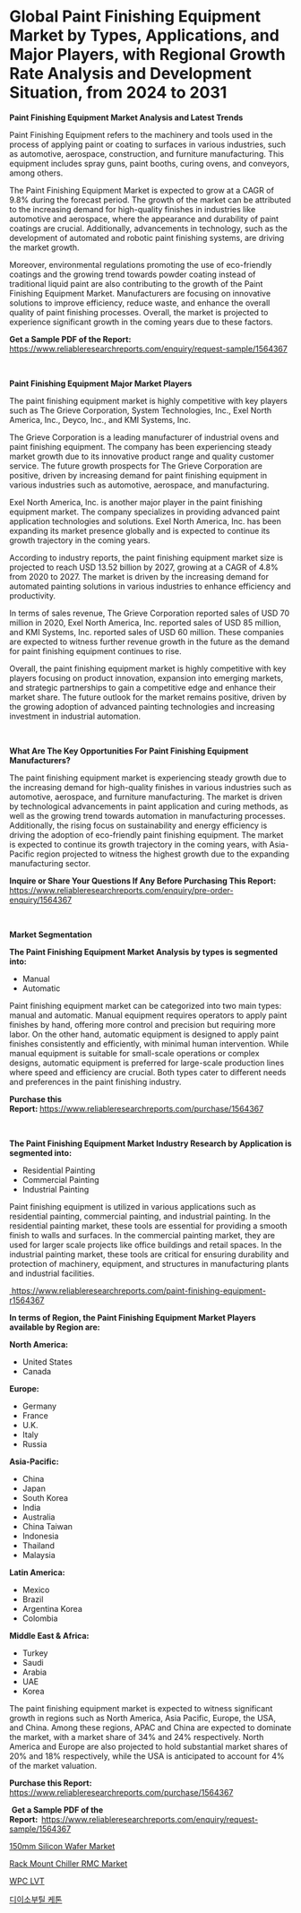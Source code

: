 <p><h1>Global Paint Finishing Equipment Market by Types, Applications, and Major Players, with Regional Growth Rate Analysis and Development Situation, from 2024 to 2031</h1></p><p><strong>Paint Finishing Equipment Market Analysis and Latest Trends</strong></p>
<p><p>Paint Finishing Equipment refers to the machinery and tools used in the process of applying paint or coating to surfaces in various industries, such as automotive, aerospace, construction, and furniture manufacturing. This equipment includes spray guns, paint booths, curing ovens, and conveyors, among others.</p><p>The Paint Finishing Equipment Market is expected to grow at a CAGR of 9.8% during the forecast period. The growth of the market can be attributed to the increasing demand for high-quality finishes in industries like automotive and aerospace, where the appearance and durability of paint coatings are crucial. Additionally, advancements in technology, such as the development of automated and robotic paint finishing systems, are driving the market growth.</p><p>Moreover, environmental regulations promoting the use of eco-friendly coatings and the growing trend towards powder coating instead of traditional liquid paint are also contributing to the growth of the Paint Finishing Equipment Market. Manufacturers are focusing on innovative solutions to improve efficiency, reduce waste, and enhance the overall quality of paint finishing processes. Overall, the market is projected to experience significant growth in the coming years due to these factors.</p></p>
<p><strong>Get a Sample PDF of the Report:&nbsp;</strong> <a href="https://www.reliableresearchreports.com/enquiry/request-sample/1564367">https://www.reliableresearchreports.com/enquiry/request-sample/1564367</a></p>
<p>&nbsp;</p>
<p><strong>Paint Finishing Equipment Major Market Players</strong></p>
<p><p>The paint finishing equipment market is highly competitive with key players such as The Grieve Corporation, System Technologies, Inc., Exel North America, Inc., Deyco, Inc., and KMI Systems, Inc. </p><p>The Grieve Corporation is a leading manufacturer of industrial ovens and paint finishing equipment. The company has been experiencing steady market growth due to its innovative product range and quality customer service. The future growth prospects for The Grieve Corporation are positive, driven by increasing demand for paint finishing equipment in various industries such as automotive, aerospace, and manufacturing.</p><p>Exel North America, Inc. is another major player in the paint finishing equipment market. The company specializes in providing advanced paint application technologies and solutions. Exel North America, Inc. has been expanding its market presence globally and is expected to continue its growth trajectory in the coming years.</p><p>According to industry reports, the paint finishing equipment market size is projected to reach USD 13.52 billion by 2027, growing at a CAGR of 4.8% from 2020 to 2027. The market is driven by the increasing demand for automated painting solutions in various industries to enhance efficiency and productivity.</p><p>In terms of sales revenue, The Grieve Corporation reported sales of USD 70 million in 2020, Exel North America, Inc. reported sales of USD 85 million, and KMI Systems, Inc. reported sales of USD 60 million. These companies are expected to witness further revenue growth in the future as the demand for paint finishing equipment continues to rise.</p><p>Overall, the paint finishing equipment market is highly competitive with key players focusing on product innovation, expansion into emerging markets, and strategic partnerships to gain a competitive edge and enhance their market share. The future outlook for the market remains positive, driven by the growing adoption of advanced painting technologies and increasing investment in industrial automation.</p></p>
<p>&nbsp;</p>
<p><strong>What Are The Key Opportunities For Paint Finishing Equipment Manufacturers?</strong></p>
<p><p>The paint finishing equipment market is experiencing steady growth due to the increasing demand for high-quality finishes in various industries such as automotive, aerospace, and furniture manufacturing. The market is driven by technological advancements in paint application and curing methods, as well as the growing trend towards automation in manufacturing processes. Additionally, the rising focus on sustainability and energy efficiency is driving the adoption of eco-friendly paint finishing equipment. The market is expected to continue its growth trajectory in the coming years, with Asia-Pacific region projected to witness the highest growth due to the expanding manufacturing sector.</p></p>
<p><strong>Inquire or Share Your Questions If Any Before Purchasing This Report:</strong> <a href="https://www.reliableresearchreports.com/enquiry/pre-order-enquiry/1564367">https://www.reliableresearchreports.com/enquiry/pre-order-enquiry/1564367</a></p>
<p>&nbsp;</p>
<p><strong>Market Segmentation</strong></p>
<p><strong>The Paint Finishing Equipment Market Analysis by types is segmented into:</strong></p>
<p><ul><li>Manual</li><li>Automatic</li></ul></p>
<p><p>Paint finishing equipment market can be categorized into two main types: manual and automatic. Manual equipment requires operators to apply paint finishes by hand, offering more control and precision but requiring more labor. On the other hand, automatic equipment is designed to apply paint finishes consistently and efficiently, with minimal human intervention. While manual equipment is suitable for small-scale operations or complex designs, automatic equipment is preferred for large-scale production lines where speed and efficiency are crucial. Both types cater to different needs and preferences in the paint finishing industry.</p></p>
<p><strong>Purchase this Report:&nbsp;</strong><a href="https://www.reliableresearchreports.com/purchase/1564367">https://www.reliableresearchreports.com/purchase/1564367</a></p>
<p>&nbsp;</p>
<p><strong>The Paint Finishing Equipment Market Industry Research by Application is segmented into:</strong></p>
<p><ul><li>Residential Painting</li><li>Commercial Painting</li><li>Industrial Painting</li></ul></p>
<p><p>Paint finishing equipment is utilized in various applications such as residential painting, commercial painting, and industrial painting. In the residential painting market, these tools are essential for providing a smooth finish to walls and surfaces. In the commercial painting market, they are used for larger scale projects like office buildings and retail spaces. In the industrial painting market, these tools are critical for ensuring durability and protection of machinery, equipment, and structures in manufacturing plants and industrial facilities.</p></p>
<p><a href="https://www.reliableresearchreports.com/paint-finishing-equipment-r1564367">&nbsp;https://www.reliableresearchreports.com/paint-finishing-equipment-r1564367</a></p>
<p><strong>In terms of Region, the Paint Finishing Equipment Market Players available by Region are:</strong></p>
<p>
    <p> <strong> North America: </strong>
        <ul>
            <li>United States</li>
            <li>Canada</li>
        </ul>
        </p> 
    <p> <strong> Europe: </strong>
        <ul>
            <li>Germany</li>
            <li>France</li>
            <li>U.K.</li>
            <li>Italy</li>
            <li>Russia</li>
        </ul>
        </p> 
    <p> <strong> Asia-Pacific: </strong>
        <ul>
            <li>China</li>
            <li>Japan</li>
            <li>South Korea</li>
            <li>India</li>
            <li>Australia</li>
            <li>China Taiwan</li>
            <li>Indonesia</li>
            <li>Thailand</li>
            <li>Malaysia</li>
        </ul>
        </p> 
    <p> <strong> Latin America: </strong>
        <ul>
            <li>Mexico</li>
            <li>Brazil</li>
            <li>Argentina Korea</li>
            <li>Colombia</li>
        </ul>
        </p> 
    <p> <strong> Middle East & Africa: </strong>
        <ul>
            <li>Turkey</li>
            <li>Saudi</li>
            <li>Arabia</li>
            <li>UAE</li>
            <li>Korea</li>
        </ul>
    </p>
    </p>
<p><p>The paint finishing equipment market is expected to witness significant growth in regions such as North America, Asia Pacific, Europe, the USA, and China. Among these regions, APAC and China are expected to dominate the market, with a market share of 34% and 24% respectively. North America and Europe are also projected to hold substantial market shares of 20% and 18% respectively, while the USA is anticipated to account for 4% of the market valuation.</p></p>
<p><strong>Purchase this Report: </strong><a href="https://www.reliableresearchreports.com/purchase/1564367">https://www.reliableresearchreports.com/purchase/1564367</a></p>
<p>&nbsp;<strong>Get a Sample PDF of the Report:&nbsp;&nbsp;</strong><a href="https://www.reliableresearchreports.com/enquiry/request-sample/1564367">https://www.reliableresearchreports.com/enquiry/request-sample/1564367</a></p>
<p><strong></strong></p>
<p><p><a href="https://www.linkedin.com/pulse/150mm-silicon-wafer-market-report-reveals-latest-trends-jejuc?trackingId=rxAZamN9c33o61IeovLRag%3D%3D">150mm Silicon Wafer Market</a></p><p><a href="https://www.linkedin.com/pulse/rack-mount-chiller-rmcnbspmarket-focuses-market-share-size-otmsc?trackingId=ntARzm1z1fCfilNZqukEmA%3D%3D">Rack Mount Chiller RMC Market</a></p><p><a href="https://medium.com/@hiramzulauf/wpc-lvt%E5%B8%82%E5%A0%B4%E8%A6%8F%E6%A8%A1-cagr-%E3%83%88%E3%83%AC%E3%83%B3%E3%83%89-2024-2030-5f6880685c2a">WPC LVT</a></p><p><a href="https://medium.com/@prestoniegand56562023/%EC%9D%B4%EC%86%8C%EB%B6%80%ED%8B%B8-%EC%BC%80%ED%86%A4-%EC%8B%9C%EC%9E%A5-%EA%B7%9C%EB%AA%A8%EB%8A%94-%EA%B8%80%EB%A1%9C%EB%B2%8C-%EC%82%B0%EC%97%85%EC%97%90%EC%84%9C-%EA%B0%80%EC%9E%A5-%ED%9A%A8%EA%B3%BC%EC%A0%81%EC%9D%B8-%EB%A7%88%EC%BC%80%ED%8C%85-%EC%B1%84%EB%84%90%EC%9D%84-%EB%93%9C%EB%9F%AC%EB%82%B8%EB%8B%A4-520f1f167448">디이소부틸 케톤</a></p></p>